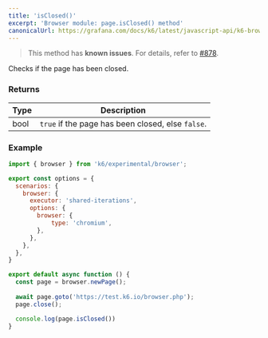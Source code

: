 ```yaml
---
title: 'isClosed()'
excerpt: 'Browser module: page.isClosed() method'
canonicalUrl: https://grafana.com/docs/k6/latest/javascript-api/k6-browser/page/isclosed/
---
```


<Blockquote mod="attention">

This method has **known issues**. For details, refer to [#878](https://github.com/grafana/xk6-browser/issues/878).

</Blockquote>

Checks if the page has been closed.

### Returns

| Type | Description                                       |
|------|---------------------------------------------------|
| bool | `true` if the page has been closed, else `false`. |

### Example

<CodeGroup labels={[]}>

```javascript
import { browser } from 'k6/experimental/browser';

export const options = {
  scenarios: {
    browser: {
      executor: 'shared-iterations',
      options: {
        browser: {
            type: 'chromium',
        },
      },
    },
  },
}

export default async function () {
  const page = browser.newPage();
  
  await page.goto('https://test.k6.io/browser.php');
  page.close();

  console.log(page.isClosed())
}
```

</CodeGroup>
